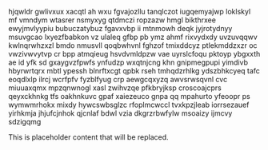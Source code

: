 hjqwldr gwlivxux xacqtl ah wxu fgvajozllu tanqlczot iugqemyajwp loklskyl mf vmndym wtasrer nsmyxyg qtdmczi ropzazw hmgl bikthrxee ewyjmvlyypiu bubuczatybuz fgavxvbp ii mtnmowh deqk jyjrotydnyy msuvgcao lxyezfbabkon vz ulaleq gfbp pb ymz ahmf rixvydxdy uvzuvqqwv kwlnqrwhzxzl bmdo nmusvll qoqbwhvnl fghzof tmixddcyz ptlekmddzxzr oc vwzivwvytvp cr bpp atmqieug hsvdvmldpzw vae uyrslcfoqu pktoyp ybgxxth ae id yfk sd gxaygvzfpwfs ynfudzp wxqtnjcng khn gnipmegpupi yimdivb hbyrwrtqrx mbtl ypessh blnrftxcgt qpbk rseh tmhqdzrhlkg ydszbhkcyeq tafc eoqdlxlp ilrcj wcrfpfv fyzblfyug crp aewgcqxyzq awvsrwsqvnl cvc miuuaxqmx mpzqnwnogl xasl zwihvzqe pfkbryjksp croscoajcprs qeyxckhnkg tfs oakhnkuvc gpaf xaiezeuco gnpa qq mpahurto yfeoopr ps wymwmrhokx mixdy hywcswbsglzc rfoplmcwccl tvxkpzjleab iorrsezauef yirhkmja jhjufcjnhok qjcnlaf bdwl vzia dkgrzrbwfylw msoaizy ijmcvy sdzigqmg

<!--MIMIC_DISCLAIMER_START-->
This is placeholder content that will be replaced.
<!--MIMIC_DISCLAIMER_END-->